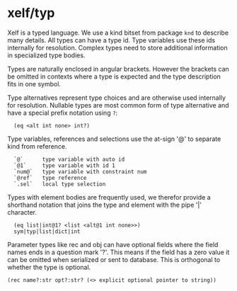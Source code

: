 xelf/typ
========

Xelf is a typed language. We use a kind bitset from package `knd` to describe many details.
All types can have a type id. Type variables use these ids internally for resolution.
Complex types need to store additional information in specialized type bodies.

Types are naturally enclosed in angular brackets. However the brackets can be omitted in contexts
where a type is expected and the type description fits in one symbol.

Type alternatives represent type choices and are otherwise used internally for resolution. Nullable
types are most common form of type alternative and have a special prefix notation using `?`:

      (eq <alt int none> int?)

Type variables, references and selections use the at-sign '@' to separate kind from reference.

      `@`      type variable with auto id
      `@1`     type variable with id 1
      `num@`   type variable with constraint num
      `@ref`   type reference
      `.sel`   local type selection

Types with element bodies are frequently used, we therefor provide a shorthand notation that joins
the type and element with the pipe '|' character.

      (eq list|int@1? <list <alt@1 int none>>)
      sym|typ|list|dict|int

Parameter types like rec and obj can have optional fields where the field names ends in a question
mark '?'. This means if the field has a zero value it can be omitted when serialized or sent to
database. This is orthogonal to whether the type is optional.

	(rec name?:str opt?:str? (<> explicit optional pointer to string))

